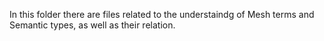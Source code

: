 In this folder there are files related to the understaindg of Mesh terms and Semantic types, as well as their relation.